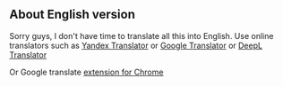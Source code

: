 ## About English version

Sorry guys, I don't have time to translate all this into English. Use online translators such as [Yandex Translator](https://translate.yandex.ru/) or [Google Translator](https://translate.google.com/) or [DeepL Translator](https://www.deepl.com/translator)

Or Google translate [extension for Chrome](https://chrome.google.com/webstore/detail/google-translate/aapbdbdomjkkjkaonfhkkikfgjllcleb)